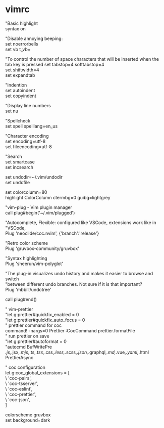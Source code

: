 # vimrc

"Basic highlight                                                                
syntax on                                                                       
                                                                                 
"Disable annoying beeping:                                                      
set noerrorbells                                                                
set vb t_vb=                                                                    
                                                                               
"To control the number of space characters that will be inserted when the tab key is pressed
set tabstop=4 softtabstop=4                                                     
set shiftwidth=4                                                                
set expandtab                                                                   
                                                                                
"Indention                                                                      
set autoindent                                                                  
set copyindent                                                                  
                                                                                
"Display line numbers                                                           
set nu                                                                          
                                                                                
"Spellcheck                                                                     
set spell spelllang=en_us                                                       
                                                                                
"Character encoding                                                             
set encoding=utf-8                                                              
set fileencoding=utf-8                                                          
                                                                                 
"Search                                                                         
set smartcase                                                                   
set incsearch                                                                   
                                                                              
set undodir=~/.vim/undodir                                                      
set undofile                                                                    
                                                                                
set colorcolumn=80                                                              
highlight ColorColumn ctermbg=0 guibg=lightgrey                                 
                                                                                
"vim-plug - Vim plugin manager                                                  
call plug#begin('~/.vim/plugged')                                               
                                                                                
"Autocomplete, Flexible: configured like VSCode, extensions work like in        
"VSCode,                                                                        
 Plug 'neoclide/coc.nvim', {'branch':'release'}                                  
 
"Retro color scheme                                                             
Plug 'gruvbox-community/gruvbox'                                                
                                                                                
"Syntax highlighting                                                            
Plug 'sheerun/vim-polyglot'                                                     
                                                                                
"The plug-in visualizes undo history and makes it easier to browse and switch   
"between different undo branches. Not sure if it is that important?             
Plug 'mbbill/undotree'                                                          
                                                                                
call plug#end()                                                                 
                                                                                
" vim-prettier                                                                  
"let g:prettier#quickfix_enabled = 0                                            
"let g:prettier#quickfix_auto_focus = 0                                         
" prettier command for coc                                                      
command! -nargs=0 Prettier :CocCommand prettier.formatFile                      
" run prettier on save                                                          
"let g:prettier#autoformat = 0                                                  
"autocmd BufWritePre *.js,*.jsx,*.mjs,*.ts,*.tsx,*.css,*.less,*.scss,*.json,*.graphql,*.md,*.vue,*.yaml,*.html PrettierAsync
                                                                                
                                                                                
" coc configuration                                                             
let g:coc_global_extensions = [                                                 
            \ 'coc-pairs',                                                      
            \ 'coc-tsserver',                                                      
            \ 'coc-eslint',                                                     
            \ 'coc-prettier',                                                   
            \ 'coc-json',                                                       
            \]                                                                  
                                                                                 
colorscheme gruvbox                                                             
set background=dark      
